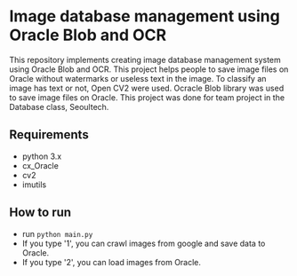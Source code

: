 # Image database management using Oracle Blob and OCR
This repository implements creating image database management system using Oracle Blob and OCR. This project helps people to save image files on Oracle without watermarks or useless text in the image. To classify an image has text or not, Open CV2 were used. Ocracle Blob library was used to save image files on Oracle. This project was done for team project in the Database class, Seoultech.

## Requirements
* python 3.x
* cx_Oracle
* cv2
* imutils

## How to run
* run `python main.py`
* If you type '1', you can crawl images from google and save data to Oracle.
* If you type '2', you can load images from Oracle.